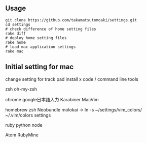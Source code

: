 Usage
--------------
    git clone https://github.com/takamatsutomoaki/settings.git
    cd settings
    # check difference of home setting files
    rake diff
    # deploy home setting files
    rake home
    # load mac application settings
    rake mac

Initial setting for mac
----------------------
change setting for track pad
install x code / command line tools

zsh
oh-my-zsh

chrome
google日本語入力
Karabiner
MacVim

homebrew
zsh
Neobundle
molokai -> ln -s ~/settings/vim_colors/ ~/.vim/colors
settings

ruby
python
node

Atom
RubyMine
